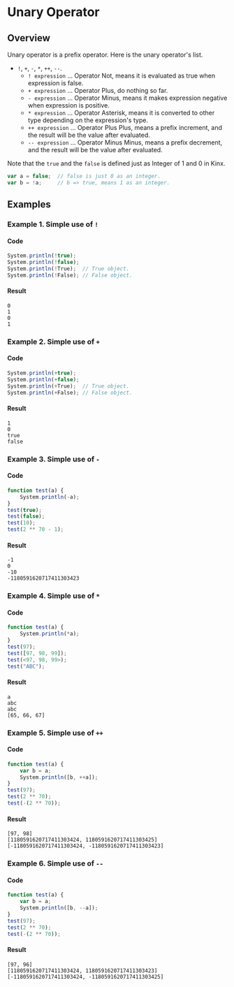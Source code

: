 # Unary Operator

## Overview

Unary operator is a prefix operator.
Here is the unary operator's list.

*  `!`, `+`, `-`, `*`, `++`, `--`.
   *  `! expression` ... Operator Not, means it is evaluated as true when expression is false.
   *  `+ expression` ... Operator Plus, do nothing so far.
   *  `- expression` ... Operator Minus, means it makes expression negative when expression is positive.
   *  `* expression` ... Operator Asterisk, means it is converted to other type depending on the expression's type.
   *  `++ expression` ... Operator Plus Plus, means a prefix increment, and the result will be the value after evaluated.
   *  `-- expression` ... Operator Minus Minus, means a prefix decrement, and the result will be the value after evaluated.

Note that the `true` and the `false` is defined just as Integer of 1 and 0 in Kinx.

```javascript
var a = false;  // false is just 0 as an integer.
var b = !a;     // b => true, means 1 as an integer.
```

## Examples

### Example 1. Simple use of `!`

#### Code

```javascript
System.println(!true);
System.println(!false);
System.println(!True);  // True object.
System.println(!False); // False object.
```

#### Result

```
0
1
0
1
```

### Example 2. Simple use of `+`

#### Code

```javascript
System.println(+true);
System.println(+false);
System.println(+True);  // True object.
System.println(+False); // False object.
```

#### Result

```
1
0
true
false
```

### Example 3. Simple use of `-`

#### Code

```javascript
function test(a) {
    System.println(-a);
}
test(true);
test(false);
test(10);
test(2 ** 70 - 1);
```

#### Result

```
-1
0
-10
-1180591620717411303423
```

### Example 4. Simple use of `*`

#### Code

```javascript
function test(a) {
    System.println(*a);
}
test(97);
test([97, 98, 99]);
test(<97, 98, 99>);
test("ABC");
```

#### Result

```
a
abc
abc
[65, 66, 67]
```

### Example 5. Simple use of `++`

#### Code

```javascript
function test(a) {
    var b = a;
    System.println([b, ++a]);
}
test(97);
test(2 ** 70);
test(-(2 ** 70));
```

#### Result

```
[97, 98]
[1180591620717411303424, 1180591620717411303425]
[-1180591620717411303424, -1180591620717411303423]
```

### Example 6. Simple use of `--`

#### Code

```javascript
function test(a) {
    var b = a;
    System.println([b, --a]);
}
test(97);
test(2 ** 70);
test(-(2 ** 70));
```

#### Result

```
[97, 96]
[1180591620717411303424, 1180591620717411303423]
[-1180591620717411303424, -1180591620717411303425]
```
